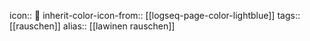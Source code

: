 icon:: 🎿
inherit-color-icon-from:: [[logseq-page-color-lightblue]]
tags:: [[rauschen]] 
alias:: [[lawinen rauschen]]
